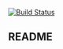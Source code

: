 [![Build Status](https://travis-ci.com/andyklimczak/bomb-hills.svg?token=Hk7aGaxbxnnHFYhzvcJG&branch=master)](https://travis-ci.com/andyklimczak/bomb-hills)

## README
